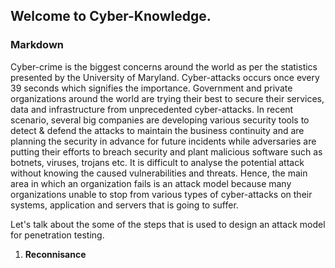 ## Welcome to Cyber-Knowledge.


### Markdown

Cyber-crime is the biggest concerns around the world as per the statistics presented by the University of Maryland. Cyber-attacks occurs once every 39 seconds which signifies the importance. Government and private organizations around the world are trying their best to secure their services, data and infrastructure from unprecedented cyber-attacks. In recent scenario, several big companies are developing various security tools to detect & defend the attacks to maintain the business continuity and are planning the security in advance for future incidents while adversaries are putting their efforts to breach security and plant malicious software such as botnets, viruses, trojans etc. It is difficult to analyse the potential attack without knowing the caused vulnerabilities and threats. Hence, the main area in which an organization fails is an attack model because many organizations unable to stop from various types of cyber-attacks on their systems, application and servers that is going to suffer. 

Let's talk about the some of the steps that is used to design an attack model for penetration testing.

1. **Reconnisance**


